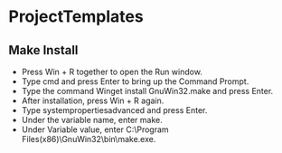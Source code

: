 # ProjectTemplates

<h2>Make Install</h2>
<ul>
<li>Press Win + R together to open the Run window.</li>
<li>Type cmd and press Enter to bring up the Command Prompt.</li>
<li>Type the command Winget install GnuWin32.make and press Enter.</li>
<li>After installation, press Win + R again.</li>
<li>Type systempropertiesadvanced and press Enter.</li>
<li>Under the variable name, enter make.</li>
<li>Under Variable value, enter C:\Program Files(x86)\GnuWin32\bin\make.exe.</li>
</ul>
